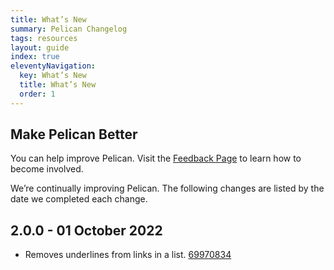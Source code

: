 ```yaml
---
title: What’s New
summary: Pelican Changelog
tags: resources
layout: guide
index: true
eleventyNavigation:
  key: What’s New
  title: What’s New
  order: 1
---
```


## Make Pelican Better

You can help improve Pelican. Visit the [Feedback Page](/feedback) to learn how to become involved.

We’re continually improving Pelican. The following changes are listed by the date we completed each change.

## 2.0.0 - 01 October 2022

- Removes underlines from links in a list. [69970834](https://github.com/la-ots/pelican/commit/6997083415837f10ad40445968a5edc86ac48e1f)